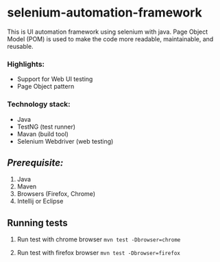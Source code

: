 # selenium-automation-framework

This is UI automation framework using selenium with java.
Page Object Model (POM) is used to  make the code more readable, maintainable, and reusable.

### Highlights: 
  * Support for Web UI testing
  * Page Object pattern
  
### Technology stack:
  * Java 
  * TestNG (test runner)
  * Mavan (build tool)
  * Selenium Webdriver (web testing)
  
## _Prerequisite:_
1. Java
2. Maven
3. Browsers (Firefox, Chrome)
4. Intellij or Eclipse

## Running tests

1. Run test with chrome browser `mvn test -Dbrowser=chrome`
  
2. Run test with firefox browser `mvn test -Dbrowser=firefox`


